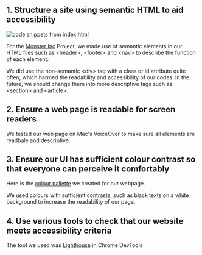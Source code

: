 ## 1. Structure a site using semantic HTML to aid accessibility
![code snippets from index.html](https://github.com/yuqingwwang/fac-portfolio/assets/44486576/113223ad-d20c-451e-874f-8c2e5d2bfd59)
 
For the [Monster Inc](https://github.com/fac28/monster-inc) Project, we made use of semantic elements in our HTML files such as \<header>, \<footer> and \<nav> to describe the function of each element. 
  
We did use the non-semantic \<div> tag with a class or id attribute quite often, which harmed the readability and accessibility of our codes. In the future, we should change them into more descriptive tags such as \<section> and \<article>. 

## 2. Ensure a web page is readable for screen readers
We tested our web page on Mac's VoiceOver to make sure all elements are readbale and descriptive.

## 3. Ensure our UI has sufficient colour contrast so that everyone can perceive it comfortably
Here is the [colour pallette](https://coolors.co/ebebe9-ca4335-030305-c9c9c8-ea150e) we created for our webpage.

We used colours with sufficient contrasts, such as black texts on a white background to increase the readability of our page.

## 4. Use various tools to check that our website meets accessibility criteria
The tool we used was [Lighthouse](https://developer.chrome.com/docs/lighthouse/overview/) in Chrome DevTools

<!-- 
## 5. Use CSS media queries to ensure our content is always presented effectively on screens of different sizes

## 6. Demonstrate a mobile-first approach to building a website

## 7. Use CSS variables to apply repeated colours to HTML elements

## 8. Use CSS Flexbox to style children in a single-direction layout (ie a row or a column)

## 9. Use CSS Grid to style children in two-direction layout

## 10. Ensure our Git commit history tells a coherent story

## 11. Use the appropriate input types in HTML forms for gathering different types of information -->
